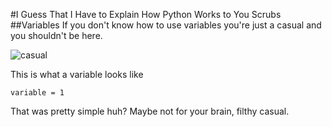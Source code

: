#I Guess That I Have to Explain How Python Works to You Scrubs
##Variables
If you don't know how to use variables you're just a casual and you shouldn't be here.

![casual](https://static2.fjcdn.com/comments/5470371+_d23eb823879d90b44f520a3104de5e17.jpg)

This is what a variable looks like

```
variable = 1
```
That was pretty simple huh? Maybe not for your brain, filthy casual.
